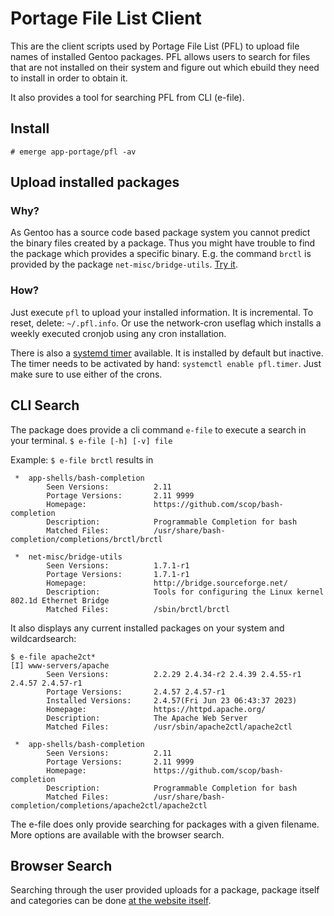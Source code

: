 # Portage File List Client
This are the client scripts used by Portage File List (PFL) to upload file names of installed Gentoo packages.
PFL allows users to search for files that are not installed on their system and figure out which ebuild they need to install in order to obtain it.

It also provides a tool for searching PFL from CLI (e-file).

## Install
`# emerge app-portage/pfl -av`

## Upload installed packages

### Why?
As Gentoo has a source code based package system you cannot predict the binary files created by a package.
Thus you might have trouble to find the package which provides a specific binary. E.g. the command `brctl` is
provided by the package `net-misc/bridge-utils`. [Try it](https://www.portagefilelist.de/index.php?fs=brctl&unique=1).

### How?
Just execute `pfl` to upload your installed information. It is incremental. To reset, delete: `~/.pfl.info`.
Or use the network-cron useflag which installs a weekly executed cronjob using any cron installation.

There is also a [systemd timer](https://wiki.gentoo.org/wiki/Systemd#Timer_services) available.
It is installed by default but inactive. The timer needs to be activated by hand: `systemctl enable pfl.timer`.
Just make sure to use either of the crons.

## CLI Search

The package does provide a cli command `e-file` to execute a search in your terminal.
`$ e-file [-h] [-v] file`

Example: `$ e-file brctl` results in

```
 *  app-shells/bash-completion
        Seen Versions:          2.11
        Portage Versions:       2.11 9999
        Homepage:               https://github.com/scop/bash-completion
        Description:            Programmable Completion for bash
        Matched Files:          /usr/share/bash-completion/completions/brctl/brctl

 *  net-misc/bridge-utils
        Seen Versions:          1.7.1-r1
        Portage Versions:       1.7.1-r1
        Homepage:               http://bridge.sourceforge.net/
        Description:            Tools for configuring the Linux kernel 802.1d Ethernet Bridge
        Matched Files:          /sbin/brctl/brctl
```

It also displays any current installed packages on your system and wildcardsearch:

```
$ e-file apache2ct*
[I] www-servers/apache
        Seen Versions:          2.2.29 2.4.34-r2 2.4.39 2.4.55-r1 2.4.57 2.4.57-r1
        Portage Versions:       2.4.57 2.4.57-r1
        Installed Versions:     2.4.57(Fri Jun 23 06:43:37 2023)
        Homepage:               https://httpd.apache.org/
        Description:            The Apache Web Server
        Matched Files:          /usr/sbin/apache2ctl/apache2ctl

 *  app-shells/bash-completion
        Seen Versions:          2.11
        Portage Versions:       2.11 9999
        Homepage:               https://github.com/scop/bash-completion
        Description:            Programmable Completion for bash
        Matched Files:          /usr/share/bash-completion/completions/apache2ctl/apache2ctl
```

The e-file does only provide searching for packages with a given filename. More options are available with the browser search.

## Browser Search

Searching through the user provided uploads for a package, package itself and categories can be done [at the website itself](https://www.portagefilelist.de/).
